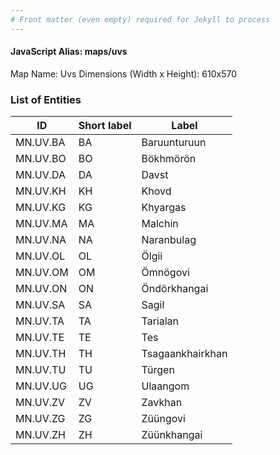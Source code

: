 ```yaml
---
# Front matter (even empty) required for Jekyll to process
---
```


#### JavaScript Alias: maps/uvs

Map Name: Uvs
Dimensions (Width x Height): 610x570





### List of Entities

ID | Short label | Label
---|---|---|
MN.UV.BA | BA | Baruunturuun
MN.UV.BO | BO | Bökhmörön
MN.UV.DA | DA | Davst
MN.UV.KH | KH | Khovd		
MN.UV.KG | KG | Khyargas
MN.UV.MA | MA | Malchin
MN.UV.NA | NA | Naranbulag
MN.UV.OL | OL | Ölgii		
MN.UV.OM | OM | Ömnögovi
MN.UV.ON | ON | Öndörkhangai
MN.UV.SA | SA | Sagil
MN.UV.TA | TA | Tarialan		
MN.UV.TE | TE | Tes
MN.UV.TH | TH | Tsagaankhairkhan
MN.UV.TU | TU | Türgen
MN.UV.UG | UG | Ulaangom		
MN.UV.ZV | ZV | Zavkhan
MN.UV.ZG | ZG | Züüngovi
MN.UV.ZH | ZH | Züünkhangai
